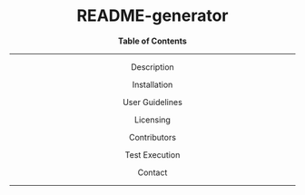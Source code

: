 <div align='center'>
<h1><strong>README-generator</strong></h1>

<strong>Table of Contents</strong>  
<hr>
  <p>Description</p>
  <p>Installation</p>
  <p>User Guidelines</p>
  <p>Licensing</p>
  <p>Contributors</p>
  <p>Test Execution</p>
  <p>Contact</p>

<hr>
</div>
